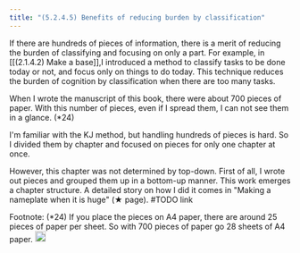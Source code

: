 ```yaml
---
title: "(5.2.4.5) Benefits of reducing burden by classification"
---
```


If there are hundreds of pieces of information, there is a merit of reducing the burden of classifying and focusing on only a part. For example, in [[(2.1.4.2) Make a base]],I introduced a method to classify tasks to be done today or not, and focus only on things to do today. This technique reduces the burden of cognition by classification when there are too many tasks.

When I wrote the manuscript of this book, there were about 700 pieces of paper. With this number of pieces, even if I spread them, I can not see them in a glance. (*24)

I'm familiar with the KJ method, but handling hundreds of pieces is hard. So I divided them by chapter and focused on pieces for only one chapter at once.

However, this chapter was not determined by top-down. First of all, I wrote out pieces and grouped them up in a bottom-up manner. This work emerges a chapter structure. A detailed story on how I did it comes in "Making a nameplate when it is huge" (★ page). #TODO link

Footnote: (*24) If you place the pieces on A4 paper, there are around 25 pieces of paper per sheet. So with 700 pieces of paper go 28 sheets of A4 paper.
<img src='https://scrapbox.io/api/pages/nishio-en/en/icon' alt='en.icon' height="19.5"/>